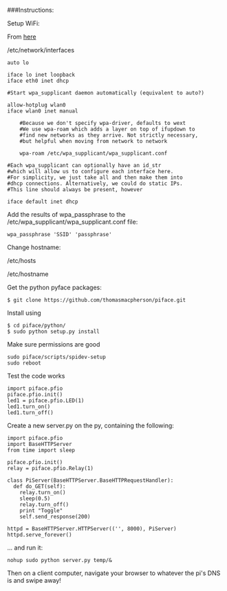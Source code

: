 ###Instructions:

Setup WiFi:

From [here](http://svay.com/blog/setting-up-a-wifi-connection-on-the-raspberrypi/)
	
/etc/network/interfaces
	
	auto lo
	
	iface lo inet loopback
	iface eth0 inet dhcp
	
	#Start wpa_supplicant daemon automatically (equivalent to auto?)
	
	allow-hotplug wlan0
	iface wlan0 inet manual
	
		#Because we don't specify wpa-driver, defaults to wext
		#We use wpa-roam which adds a layer on top of ifupdown to 
		#find new networks as they arrive. Not strictly necessary,
		#but helpful when moving from network to network
		
		wpa-roam /etc/wpa_supplicant/wpa_supplicant.conf
	
	#Each wpa_supplicant can optionally have an id_str
	#which will allow us to configure each interface here.
	#For simplicity, we just take all and then make them into
	#dhcp connections. Alternatively, we could do static IPs.
	#This line should always be present, however
	
	iface default inet dhcp
	
Add the results of wpa_passphrase to the /etc/wpa_supplicant/wpa_supplicant.conf file:
 	
 	wpa_passphrase 'SSID' 'passphrase'
	
Change hostname:

/etc/hosts

/etc/hostname
	
Get the python pyface packages:

	$ git clone https://github.com/thomasmacpherson/piface.git

Install using

	$ cd piface/python/
	$ sudo python setup.py install
	
Make sure permissions are good

	sudo piface/scripts/spidev-setup
	sudo reboot
	
Test the code works
	
	import piface.pfio
	piface.pfio.init()
	led1 = piface.pfio.LED(1)	
	led1.turn_on()
	led1.turn_off()

Create a new server.py on the py, containing the following:

	import piface.pfio
	import BaseHTTPServer
	from time import sleep

	piface.pfio.init()
	relay = piface.pfio.Relay(1)

	class PiServer(BaseHTTPServer.BaseHTTPRequestHandler):
	  def do_GET(self):
	    relay.turn_on()
	    sleep(0.5)
	    relay.turn_off()
	    print "Toggle"
	    self.send_response(200)

	httpd = BaseHTTPServer.HTTPServer(('', 8000), PiServer)
	httpd.serve_forever()

... and run it:

	nohup sudo python server.py temp/&

Then on a client computer, navigate your browser to whatever the pi's DNS is and swipe away!
	


